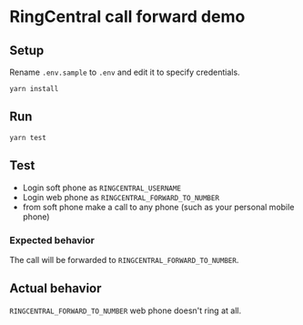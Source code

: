 # RingCentral call forward demo


## Setup

Rename `.env.sample` to `.env` and edit it to specify credentials.

```
yarn install
```


## Run

```
yarn test
```


## Test

- Login soft phone as `RINGCENTRAL_USERNAME`
- Login web phone as `RINGCENTRAL_FORWARD_TO_NUMBER`
- from soft phone make a call to any phone (such as your personal mobile phone)

### Expected behavior

The call will be forwarded to `RINGCENTRAL_FORWARD_TO_NUMBER`.

## Actual behavior

`RINGCENTRAL_FORWARD_TO_NUMBER` web phone doesn't ring at all.
